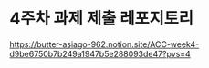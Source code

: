 # 4주차 과제 제출 레포지토리
https://butter-asiago-962.notion.site/ACC-week4-d9be6750b7b249a1947b5e288093de47?pvs=4
